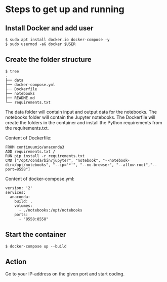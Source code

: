 # Steps to get up and running
## Install Docker and add user
``` shell
$ sudo apt install docker.io docker-compose -y
$ sudo usermod -aG docker $USER
```
## Create the folder structure
``` shell
$ tree
.
├── data
├── docker-compose.yml
├── Dockerfile
├── notebooks
├── README.md
└── requirements.txt
```
The data folder will contain input and output data for the notebooks. The notebooks folder will contain the Jupyter notebooks. The Dockerfile will create the folders in the container and install the Python requirements from the requirements.txt.

Content of Dockerfile:
```
FROM continuumio/anaconda3
ADD requirements.txt /
RUN pip install -r requirements.txt
CMD ["/opt/conda/bin/jupyter", "notebook", "--notebook-dir=/opt/notebooks", "--ip='*'", "--no-browser", "--allow-root","--port=8558"]
```

Content of docker-compose.yml:
```
version: '2'
services:
  anaconda:
    build: .
    volumes:
      - ./notebooks:/opt/notebooks
    ports:
      - "8558:8558"

```

## Start the container
``` shell
$ docker-compose up --build
```

## Action
Go to your IP-address on the given port and start coding.